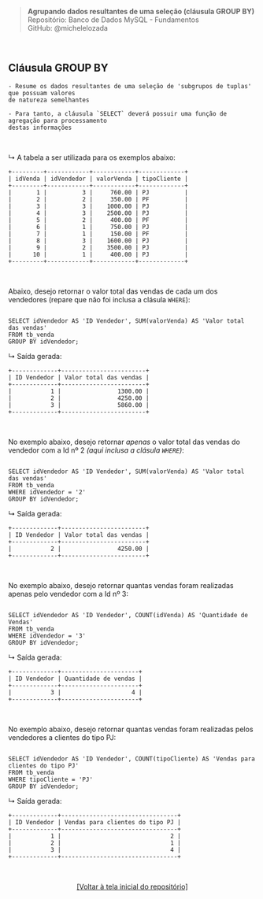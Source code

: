 > **Agrupando dados resultantes de uma seleção (cláusula GROUP BY)**     
> Repositório: Banco de Dados MySQL - Fundamentos  
> GitHub: @michelelozada
&nbsp;
     
&nbsp;     
## Cláusula GROUP BY
```
- Resume os dados resultantes de uma seleção de 'subgrupos de tuplas' que possuam valores 
de natureza semelhantes

- Para tanto, a cláusula `SELECT` deverá possuir uma função de agregação para processamento 
destas informações
```
     
&nbsp;  

↳ A tabela a ser utilizada para os exemplos abaixo:
```
+---------+------------+------------+-------------+
| idVenda | idVendedor | valorVenda | tipoCliente |
+---------+------------+------------+-------------+
|       1 |          3 |     760.00 | PJ          |
|       2 |          2 |     350.00 | PF          |
|       3 |          3 |    1000.00 | PJ          |
|       4 |          3 |    2500.00 | PJ          |
|       5 |          2 |     400.00 | PF          |
|       6 |          1 |     750.00 | PJ          |
|       7 |          1 |     150.00 | PF          |
|       8 |          3 |    1600.00 | PJ          |
|       9 |          2 |    3500.00 | PJ          |
|      10 |          1 |     400.00 | PJ          |
+---------+------------+------------+-------------+
```

&nbsp;

Abaixo, desejo retornar o valor total das vendas de cada um dos vendedores (repare que não foi inclusa a clásula `WHERE`):
```mysql

SELECT idVendedor AS 'ID Vendedor', SUM(valorVenda) AS 'Valor total das vendas'
FROM tb_venda
GROUP BY idVendedor;
```

↳ Saída gerada:
```
+-------------+------------------------+
| ID Vendedor | Valor total das vendas |
+-------------+------------------------+
|           1 |                1300.00 |
|           2 |                4250.00 |
|           3 |                5860.00 |
+-------------+------------------------+
```


&nbsp;

No exemplo abaixo, desejo retornar *apenas* o valor total das vendas do vendedor com a Id nº 2 *(aqui inclusa a clásula `WHERE`)*:
```mysql

SELECT idVendedor AS 'ID Vendedor', SUM(valorVenda) AS 'Valor total das vendas'
FROM tb_venda
WHERE idVendedor = '2'
GROUP BY idVendedor;
```

↳ Saída gerada:
```
+-------------+------------------------+
| ID Vendedor | Valor total das vendas |
+-------------+------------------------+
|           2 |                4250.00 |
+-------------+------------------------+
```

&nbsp;

No exemplo abaixo, desejo retornar quantas vendas foram realizadas apenas pelo vendedor com a Id nº 3:
```mysql

SELECT idVendedor AS 'ID Vendedor', COUNT(idVenda) AS 'Quantidade de Vendas'
FROM tb_venda
WHERE idVendedor = '3'
GROUP BY idVendedor;
```

↳ Saída gerada:

```
+-------------+----------------------+
| ID Vendedor | Quantidade de vendas |
+-------------+----------------------+
|           3 |                    4 |
+-------------+----------------------+
```

&nbsp;

No exemplo abaixo, desejo retornar quantas vendas foram realizadas pelos vendedores a clientes do tipo PJ:
```mysql

SELECT idVendedor AS 'ID Vendedor', COUNT(tipoCliente) AS 'Vendas para clientes do tipo PJ'
FROM tb_venda
WHERE tipoCliente = 'PJ'
GROUP BY idVendedor;
```

↳ Saída gerada:
```
+-------------+---------------------------------+
| ID Vendedor | Vendas para clientes do tipo PJ |
+-------------+---------------------------------+
|           1 |                               2 |
|           2 |                               1 |
|           3 |                               4 |
+-------------+---------------------------------+
```

&nbsp;

<div align="center">
<a href="https://github.com/michelelozada/MySQL-Study-Notes">[Voltar à tela inicial do repositório]</a>
</div>